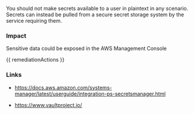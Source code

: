 
You should not make secrets available to a user in plaintext in any scenario. Secrets can instead be pulled from a secure secret storage system by the service requiring them.

### Impact
Sensitive data could be exposed in the AWS Management Console

<!-- DO NOT CHANGE -->
{{ remediationActions }}

### Links
- https://docs.aws.amazon.com/systems-manager/latest/userguide/integration-ps-secretsmanager.html

- https://www.vaultproject.io/


